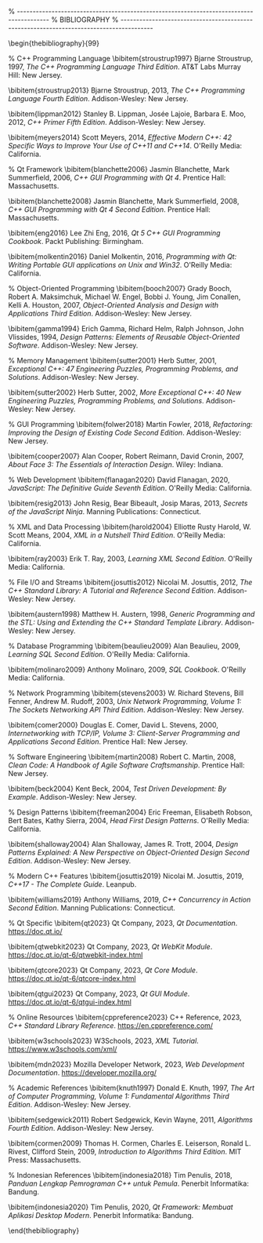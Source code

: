 % ----------------------------------------------------------------------------------------
% 	BIBLIOGRAPHY
% ----------------------------------------------------------------------------------------

\begin{thebibliography}{99}

% C++ Programming Language
\bibitem{stroustrup1997}
Bjarne Stroustrup, 1997,
*The C++ Programming Language Third Edition*.
AT&T Labs Murray Hill: New Jersey.

\bibitem{stroustrup2013}
Bjarne Stroustrup, 2013,
*The C++ Programming Language Fourth Edition*.
Addison-Wesley: New Jersey.

\bibitem{lippman2012}
Stanley B. Lippman, Josée Lajoie, Barbara E. Moo, 2012,
*C++ Primer Fifth Edition*.
Addison-Wesley: New Jersey.

\bibitem{meyers2014}
Scott Meyers, 2014,
*Effective Modern C++: 42 Specific Ways to Improve Your Use of C++11 and C++14*.
O'Reilly Media: California.

% Qt Framework
\bibitem{blanchette2006}
Jasmin Blanchette, Mark Summerfield, 2006,
*C++ GUI Programming with Qt 4*.
Prentice Hall: Massachusetts.

\bibitem{blanchette2008}
Jasmin Blanchette, Mark Summerfield, 2008,
*C++ GUI Programming with Qt 4 Second Edition*.
Prentice Hall: Massachusetts.

\bibitem{eng2016}
Lee Zhi Eng, 2016,
*Qt 5 C++ GUI Programming Cookbook*.
Packt Publishing: Birmingham.

\bibitem{molkentin2016}
Daniel Molkentin, 2016,
*Programming with Qt: Writing Portable GUI applications on Unix and Win32*.
O'Reilly Media: California.

% Object-Oriented Programming
\bibitem{booch2007}
Grady Booch, Robert A. Maksimchuk, Michael W. Engel, Bobbi J. Young, Jim Conallen, Kelli A. Houston, 2007,
*Object-Oriented Analysis and Design with Applications Third Edition*.
Addison-Wesley: New Jersey.

\bibitem{gamma1994}
Erich Gamma, Richard Helm, Ralph Johnson, John Vlissides, 1994,
*Design Patterns: Elements of Reusable Object-Oriented Software*.
Addison-Wesley: New Jersey.

% Memory Management
\bibitem{sutter2001}
Herb Sutter, 2001,
*Exceptional C++: 47 Engineering Puzzles, Programming Problems, and Solutions*.
Addison-Wesley: New Jersey.

\bibitem{sutter2002}
Herb Sutter, 2002,
*More Exceptional C++: 40 New Engineering Puzzles, Programming Problems, and Solutions*.
Addison-Wesley: New Jersey.

% GUI Programming
\bibitem{folwer2018}
Martin Fowler, 2018,
*Refactoring: Improving the Design of Existing Code Second Edition*.
Addison-Wesley: New Jersey.

\bibitem{cooper2007}
Alan Cooper, Robert Reimann, David Cronin, 2007,
*About Face 3: The Essentials of Interaction Design*.
Wiley: Indiana.

% Web Development
\bibitem{flanagan2020}
David Flanagan, 2020,
*JavaScript: The Definitive Guide Seventh Edition*.
O'Reilly Media: California.

\bibitem{resig2013}
John Resig, Bear Bibeault, Josip Maras, 2013,
*Secrets of the JavaScript Ninja*.
Manning Publications: Connecticut.

% XML and Data Processing
\bibitem{harold2004}
Elliotte Rusty Harold, W. Scott Means, 2004,
*XML in a Nutshell Third Edition*.
O'Reilly Media: California.

\bibitem{ray2003}
Erik T. Ray, 2003,
*Learning XML Second Edition*.
O'Reilly Media: California.

% File I/O and Streams
\bibitem{josuttis2012}
Nicolai M. Josuttis, 2012,
*The C++ Standard Library: A Tutorial and Reference Second Edition*.
Addison-Wesley: New Jersey.

\bibitem{austern1998}
Matthew H. Austern, 1998,
*Generic Programming and the STL: Using and Extending the C++ Standard Template Library*.
Addison-Wesley: New Jersey.

% Database Programming
\bibitem{beaulieu2009}
Alan Beaulieu, 2009,
*Learning SQL Second Edition*.
O'Reilly Media: California.

\bibitem{molinaro2009}
Anthony Molinaro, 2009,
*SQL Cookbook*.
O'Reilly Media: California.

% Network Programming
\bibitem{stevens2003}
W. Richard Stevens, Bill Fenner, Andrew M. Rudoff, 2003,
*Unix Network Programming, Volume 1: The Sockets Networking API Third Edition*.
Addison-Wesley: New Jersey.

\bibitem{comer2000}
Douglas E. Comer, David L. Stevens, 2000,
*Internetworking with TCP/IP, Volume 3: Client-Server Programming and Applications Second Edition*.
Prentice Hall: New Jersey.

% Software Engineering
\bibitem{martin2008}
Robert C. Martin, 2008,
*Clean Code: A Handbook of Agile Software Craftsmanship*.
Prentice Hall: New Jersey.

\bibitem{beck2004}
Kent Beck, 2004,
*Test Driven Development: By Example*.
Addison-Wesley: New Jersey.

% Design Patterns
\bibitem{freeman2004}
Eric Freeman, Elisabeth Robson, Bert Bates, Kathy Sierra, 2004,
*Head First Design Patterns*.
O'Reilly Media: California.

\bibitem{shalloway2004}
Alan Shalloway, James R. Trott, 2004,
*Design Patterns Explained: A New Perspective on Object-Oriented Design Second Edition*.
Addison-Wesley: New Jersey.

% Modern C++ Features
\bibitem{josuttis2019}
Nicolai M. Josuttis, 2019,
*C++17 - The Complete Guide*.
Leanpub.

\bibitem{williams2019}
Anthony Williams, 2019,
*C++ Concurrency in Action Second Edition*.
Manning Publications: Connecticut.

% Qt Specific
\bibitem{qt2023}
Qt Company, 2023,
*Qt Documentation*.
https://doc.qt.io/

\bibitem{qtwebkit2023}
Qt Company, 2023,
*Qt WebKit Module*.
https://doc.qt.io/qt-6/qtwebkit-index.html

\bibitem{qtcore2023}
Qt Company, 2023,
*Qt Core Module*.
https://doc.qt.io/qt-6/qtcore-index.html

\bibitem{qtgui2023}
Qt Company, 2023,
*Qt GUI Module*.
https://doc.qt.io/qt-6/qtgui-index.html

% Online Resources
\bibitem{cppreference2023}
C++ Reference, 2023,
*C++ Standard Library Reference*.
https://en.cppreference.com/

\bibitem{w3schools2023}
W3Schools, 2023,
*XML Tutorial*.
https://www.w3schools.com/xml/

\bibitem{mdn2023}
Mozilla Developer Network, 2023,
*Web Development Documentation*.
https://developer.mozilla.org/

% Academic References
\bibitem{knuth1997}
Donald E. Knuth, 1997,
*The Art of Computer Programming, Volume 1: Fundamental Algorithms Third Edition*.
Addison-Wesley: New Jersey.

\bibitem{sedgewick2011}
Robert Sedgewick, Kevin Wayne, 2011,
*Algorithms Fourth Edition*.
Addison-Wesley: New Jersey.

\bibitem{cormen2009}
Thomas H. Cormen, Charles E. Leiserson, Ronald L. Rivest, Clifford Stein, 2009,
*Introduction to Algorithms Third Edition*.
MIT Press: Massachusetts.

% Indonesian References
\bibitem{indonesia2018}
Tim Penulis, 2018,
*Panduan Lengkap Pemrograman C++ untuk Pemula*.
Penerbit Informatika: Bandung.

\bibitem{indonesia2020}
Tim Penulis, 2020,
*Qt Framework: Membuat Aplikasi Desktop Modern*.
Penerbit Informatika: Bandung.

\end{thebibliography}